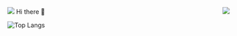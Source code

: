 <img src="https://img.shields.io/badge/gitHub-划水的弟中弟-brightgreen" />
<img align="right" src="https://github-readme-stats.vercel.app/api?username=asdw14&show_icons=true&icon_color=CE1D2D&text_color=718096&bg_color=ffffff&hide_title=true" />
Hi there 👋

![Top Langs](https://github-readme-stats.vercel.app/api/top-langs/?username=asdw14)


<!--
**asdw14/asdw14** is a ✨ _special_ ✨ repository because its `README.md` (this file) appears on your GitHub profile.

Here are some ideas to get you started:

- 🔭 I’m currently working on ...
- 🌱 I’m currently learning ...
- 👯 I’m looking to collaborate on ...
- 🤔 I’m looking for help with ...
- 💬 Ask me about ...
- 📫 How to reach me: ...
- 😄 Pronouns: ...
- ⚡ Fun fact: ...
-->
